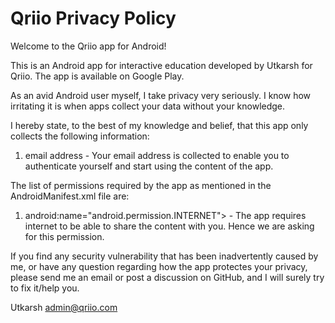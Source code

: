 # Qriio Privacy Policy

Welcome to the Qriio app for Android!

This is an Android app for interactive education developed by Utkarsh for Qriio. The app is available on Google Play.

As an avid Android user myself, I take privacy very seriously. I know how irritating it is when apps collect your data without your knowledge.

I hereby state, to the best of my knowledge and belief, that this app only collects the following information:

  1. email address - Your email address is collected to enable you to authenticate yourself and start using the content of the app.

The list of permissions required by the app as mentioned in the AndroidManifest.xml file are:

  1. android:name="android.permission.INTERNET"> - The app requires internet to be able to share the content with you. Hence we are asking for this permission.

If you find any security vulnerability that has been inadvertently caused by me, or have any question regarding how the app protectes your privacy, please send me an email or post a discussion on GitHub, and I will surely try to fix it/help you.

Utkarsh
admin@qriio.com


